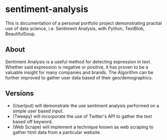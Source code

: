 # sentiment-analysis
This is documentation of a personal portfolio project demonstrating practial use of data science, i.e. Sentiment Analysis, with Python, TextBlob, BeautifulSoup.

## About
Sentiment Analysis is a useful method for detecting expression in text. 
Whether said expression is negative or positive, it has proven to be a valuable insight for many companies and brands.
The Algorithm can be further improved to gather user data based of their geo/demographics.

## Versions
* (UserIput) will demonstrate the use sentiment analysis performed on a simple user based input. 
* (Tweepy) will incorporate the use of Twitter's API to gather the text based off keyword.
* (Web Scrape) will implement a technique known as web scraping to gather html data from a particular website. 
